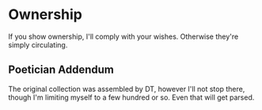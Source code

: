 # Ownership
If you show ownership, I'll comply with your wishes. Otherwise they're simply circulating.

## Poetician Addendum

The original collection was assembled by DT, however I'll not stop there, though I'm limiting myself to a few hundred or so. Even that will get parsed.

